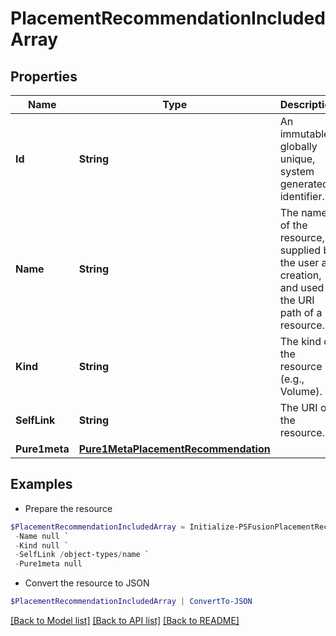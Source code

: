 # PlacementRecommendationIncludedArray
## Properties

Name | Type | Description | Notes
------------ | ------------- | ------------- | -------------
**Id** | **String** | An immutable, globally unique, system generated identifier. | 
**Name** | **String** | The name of the resource, supplied by the user at creation, and used in the URI path of a resource. | 
**Kind** | **String** | The kind of the resource (e.g., Volume). | 
**SelfLink** | **String** | The URI of the resource. | 
**Pure1meta** | [**Pure1MetaPlacementRecommendation**](Pure1MetaPlacementRecommendation.md) |  | [optional] 

## Examples

- Prepare the resource
```powershell
$PlacementRecommendationIncludedArray = Initialize-PSFusionPlacementRecommendationIncludedArray  -Id null `
 -Name null `
 -Kind null `
 -SelfLink /object-types/name `
 -Pure1meta null
```

- Convert the resource to JSON
```powershell
$PlacementRecommendationIncludedArray | ConvertTo-JSON
```

[[Back to Model list]](../README.md#documentation-for-models) [[Back to API list]](../README.md#documentation-for-api-endpoints) [[Back to README]](../README.md)

